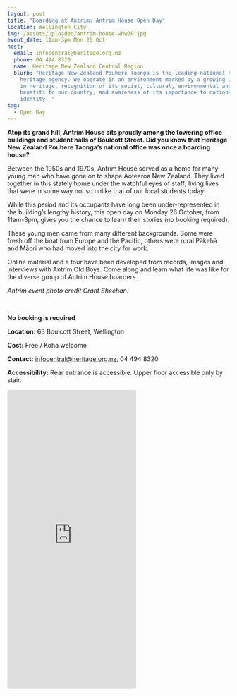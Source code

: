 ```yaml
---
layout: post
title: "Boarding at Antrim: Antrim House Open Day"
location: Wellington City
img: /assets/uploaded/antrim-house-whw20.jpg
event_date: 11am-3pm Mon 26 Oct
host:
  email: infocentral@heritage.org.nz
  phone: 04 494 8320
  name: Heritage New Zealand Central Region
  blurb: "Heritage New Zealand Pouhere Taonga is the leading national historic
    heritage agency. We operate in an environment marked by a growing interest
    in heritage, recognition of its social, cultural, environmental and economic
    benefits to our country, and awareness of its importance to national
    identity. "
tag:
  - Open Day
---
```

**Atop its grand hill, Antrim House sits proudly among the towering office buildings and student halls of Boulcott Street. Did you know that Heritage New Zealand Pouhere Taonga’s national office was once a boarding house?**

Between the 1950s and 1970s, Antrim House served as a home for many young men who have gone on to shape Aotearoa New Zealand. They lived together in this stately home under the watchful eyes of staff; living lives that were in some way not so unlike that of our local students today!

While this period and its occupants have long been under-represented in the building’s lengthy history, this open day on Monday 26 October, from 11am-3pm, gives you the chance to learn their stories (no booking required).

These young men came from many different backgrounds. Some were fresh off the boat from Europe and the Pacific, others were rural Pākehā and Māori who had moved into the city for work.

Online material and a tour have been developed from records, images and interviews with Antrim Old Boys. Come along and learn what life was like for the diverse group of Antrim House boarders.

*Antrim event photo credit Grant Sheehan.*

<br>

**No booking is required**

**Location:** 63 Boulcott Street, Wellington

**Cost:** Free / Koha welcome

**Contact:** infocentral@heritage.org.nz, 04 494 8320

**Accessibility:** Rear entrance is accessible. Upper floor accessible only by stair.

<iframe class="instagram-media instagram-media-rendered" id="instagram-embed-0" src="https://www.instagram.com/p/B1pglnlJubA/embed/captioned/?cr=1&amp;v=12&amp;wp=1080&amp;rd=https%3A%2F%2Fwellingtonheritageweek.co.nz&amp;rp=%2Fevent%2Fwainuiomata-historical-community-exhibition%2F#%7B%22ci%22%3A0%2C%22os%22%3A310.95499999355525%2C%22ls%22%3A164.63500005193055%2C%22le%22%3A184.0500000398606%7D" allowtransparency="true" allowfullscreen="true" frameborder="0" height="676" data-instgrm-payload-id="instagram-media-payload-0" scrolling="no" style="background: white;max-width: 540px;width: calc(10% - 3px);border-radius: 3px;border: 1px solid rgb(219, 219, 219);box-shadow: none;display: block;margin: 0px 0px 12px;min-width: 290px;padding: 0px;"></iframe>